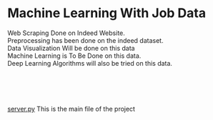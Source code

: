 # Machine Learning With Job Data

Web Scraping Done on Indeed Website. <br>
Preprocessing has been done on the indeed dataset. <br>
Data Visualization Will be done on this data <br>
Machine Learning is To Be Done on this data. <br>
Deep Learning Algorithms will also be tried on this data. <br>
<br><br><br><br><br>
[server.py](https://github.com/alvynabranches/Machine_Learning_With_Job_Data/blob/master/server.py) This is the main file of the project
